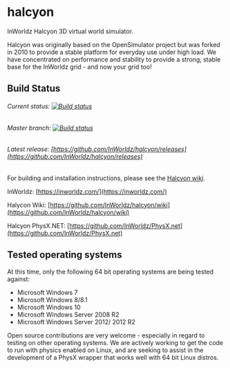 # halcyon
InWorldz Halcyon 3D virtual world simulator.

Halcyon was originally based on the OpenSimulator project but was forked in 2010 to provide a stable platform for everyday use under high load. We have concentrated on performance and stability to provide a strong, stable base for the InWorldz grid - and now your grid too!

## Build Status
###### Current status: [![Build status](https://ci.appveyor.com/api/projects/status/8nn67w43r2586y1k?svg=true)](https://ci.appveyor.com/project/appurist/halcyon) 
###### Master branch: [![Build status](https://ci.appveyor.com/api/projects/status/8nn67w43r2586y1k/branch/master?svg=true)](https://ci.appveyor.com/project/appurist/halcyon/branch/master)

###### Latest release: [https://github.com/InWorldz/halcyon/releases](https://github.com/InWorldz/halcyon/releases)

For building and installation instructions, please see the [Halcyon wiki](wiki).

InWorldz: [https://inworldz.com/](https://inworldz.com/)

Halycon Wiki: [https://github.com/InWorldz/halcyon/wiki](https://github.com/InWorldz/halcyon/wiki)

Halcyon PhysX.NET: [https://github.com/InWorldz/PhysX.net](https://github.com/InWorldz/PhysX.net)

## Tested operating systems
At this time, only the following 64 bit operating systems are being tested against:

* Microsoft Windows 7
* Microsoft Windows 8/8.1
* Microsoft Windows 10
* Microsoft Windows Server 2008 R2
* Microsoft Windows Server 2012/ 2012 R2

Open source contributions are very welcome - especially in regard to testing on other operating systems. We are actively working to get the code to run with physics enabled on Linux, and are seeking to assist in the development of a PhysX wrapper that works well with 64 bit Linux distros.
